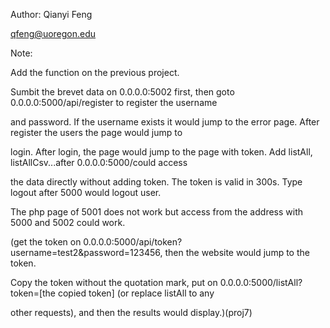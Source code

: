 Author: Qianyi Feng

qfeng@uoregon.edu

Note:

Add the function on the previous project.

Sumbit the brevet data on 0.0.0.0:5002 first, then goto 0.0.0.0:5000/api/register to register the username 

and password. If the username exists it would jump to the error page. After register the users the page would jump to 

login. After login, the page would jump to the page with token. Add listAll, listAllCsv...after 0.0.0.0:5000/could access

 the data directly without adding token. The token is valid in 300s. Type logout after 5000 would logout user.

The php page of 5001 does not work but access from the address with 5000 and 5002 could work.

(get the token on 0.0.0.0:5000/api/token?username=test2&password=123456, then the website would jump to the token.

Copy the token without the quotation mark, put on 0.0.0.0:5000/listAll?token=[the copied token] (or replace listAll to any

 other requests), and then the results would display.)(proj7)
